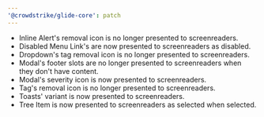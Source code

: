 ```yaml
---
'@crowdstrike/glide-core': patch
---
```


- Inline Alert's removal icon is no longer presented to screenreaders.
- Disabled Menu Link's are now presented to screenreaders as disabled.
- Dropdown's tag removal icon is no longer presented to screenreaders.
- Modal's footer slots are no longer presented to screenreaders when they don't have content.
- Modal's severity icon is now presented to screenreaders.
- Tag's removal icon is no longer presented to screenreaders.
- Toasts' variant is now presented to screenreaders.
- Tree Item is now presented to screenreaders as selected when selected.
